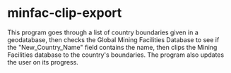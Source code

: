 # minfac-clip-export
This program goes through a list of country boundaries given in a geodatabase, then checks the Global Mining Facilities Database to see if the "New_Country_Name" field contains the name, then clips the Mining Facilities database to the country's boundaries. The program also updates the user on its progress.
